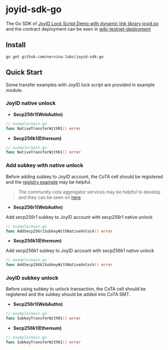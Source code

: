 # joyid-sdk-go

The Go SDK of [JoyID Lock Script Demo with dynamic link library joyid.so](https://github.com/nervina-labs/joyid-lib-demo) and the contract deployment can be seen in [wiki-testnet-deployment](https://github.com/nervina-labs/joyid-lib-demo/wiki/Testnet-Deployment)

## Install

```shell
go get github.com/nervina-labs/joyid-sdk-go
```

## Quick Start

Some transfer examples with JoyID lock script are provided in example module.

### JoyID native unlock

- **Secp256r1(WebAuthn)**

```go
// example/main.go
func NativeTransferWithR1() error
```

- **Secp256k1(Ethereum)**

```go
// example/main.go
func NativeTransferWithK1() error
```

### Add subkey with native unlock

Before adding subkey to JoyID account, the CoTA cell should be registered and the [registry example](https://github.com/nervina-labs/cota-sdk-js/blob/develop/example/registry.ts) may be helpful.

> The community cota aggregator services may be helpful to develop and they can be seen on [here](https://github.com/nervina-labs/cota-sdk-js#public-aggregator-rpc-url-as-blow-can-be-used-to-develop-and-test)

- **Secp256r1(WebAuthn)**

Add secp256r1 subkey to JoyID account with secp256r1 native unlock

```go
// example/main.go
func AddSecp256r1SubkeyWithNativeUnlock() error
```

- **Secp256k1(Ethereum)**

Add secp256k1 subkey to JoyID account with secp256k1 native unlock

```go
// example/main.go
func AddSecp256k1SubkeyWithNativeUnlock() error
```

### JoyID subkey unlock

Before using subkey to unlock transaction, the CoTA cell should be registered and the subkey should be added into CoTA SMT.

- **Secp256r1(WebAuthn)**

```go
// example/main.go
func SubkeyTransferWithR1() error
```

- **Secp256k1(Ethereum)**

```go
// example/main.go
func SubkeyTransferWithK1() error
```
